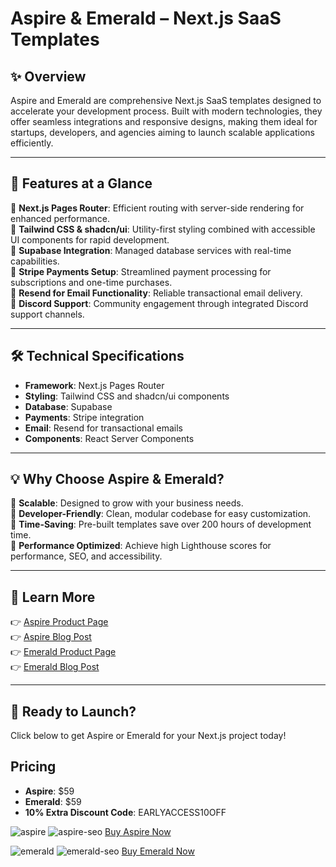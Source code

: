# Aspire & Emerald – Next.js SaaS Templates

## ✨ Overview

Aspire and Emerald are comprehensive Next.js SaaS templates designed to accelerate your development process. Built with modern technologies, they offer seamless integrations and responsive designs, making them ideal for startups, developers, and agencies aiming to launch scalable applications efficiently.

---

## 🌟 Features at a Glance

🔹 **Next.js Pages Router**: Efficient routing with server-side rendering for enhanced performance.  
🔹 **Tailwind CSS & shadcn/ui**: Utility-first styling combined with accessible UI components for rapid development.  
🔹 **Supabase Integration**: Managed database services with real-time capabilities.  
🔹 **Stripe Payments Setup**: Streamlined payment processing for subscriptions and one-time purchases.  
🔹 **Resend for Email Functionality**: Reliable transactional email delivery.  
🔹 **Discord Support**: Community engagement through integrated Discord support channels.

---

## 🛠️ Technical Specifications

- **Framework**: Next.js Pages Router
- **Styling**: Tailwind CSS and shadcn/ui components
- **Database**: Supabase
- **Payments**: Stripe integration
- **Email**: Resend for transactional emails
- **Components**: React Server Components

---

## 💡 Why Choose Aspire & Emerald?

🌿 **Scalable**: Designed to grow with your business needs.  
🌿 **Developer-Friendly**: Clean, modular codebase for easy customization.  
🌿 **Time-Saving**: Pre-built templates save over 200 hours of development time.  
🌿 **Performance Optimized**: Achieve high Lighthouse scores for performance, SEO, and accessibility.

---

## 🔗 Learn More

👉 [Aspire Product Page](https://deploynow.site/products/nextjs-pages-aspire)  
👉 [Aspire Blog Post](https://deploynow.site/blog/nextjs-pages-aspire)  
👉 [Emerald Product Page](https://deploynow.site/products/nextjs-pages-emerald)  
👉 [Emerald Blog Post](https://deploynow.site/blog/nextjs-pages-emerald)  

---

## 🛒 Ready to Launch?

Click below to get Aspire or Emerald for your Next.js project today!

## Pricing

- **Aspire**: $59
- **Emerald**: $59
- **10% Extra Discount Code**: EARLYACCESS10OFF


![aspire](https://github.com/user-attachments/assets/f555125f-3071-42c4-acd4-a7a0a4e8342d)
![aspire-seo](https://github.com/user-attachments/assets/39a10a3f-4287-40cb-9787-7bf9c83e5fc9)
[Buy Aspire Now](https://deploynow.site/products/nextjs-pages-aspire)

![emerald](https://github.com/user-attachments/assets/b6200383-c4b5-4543-8f16-e4c97055dc41)
![emerald-seo](https://github.com/user-attachments/assets/ff28490e-f53a-43f8-85e7-967ffb85877a)
[Buy Emerald Now](https://deploynow.site/products/nextjs-pages-emerald)
